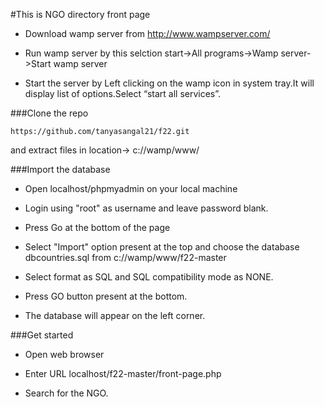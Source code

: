 #This is NGO directory front page

- Download wamp server from  http://www.wampserver.com/

- Run wamp server by this selction
 start->All programs->Wamp server->Start wamp server

- Start the server by Left clicking on the wamp icon in system tray.It will display list of options.Select “start all services”.

###Clone the repo
```
https://github.com/tanyasangal21/f22.git 
```
and extract files in location-> c://wamp/www/

###Import the database

- Open localhost/phpmyadmin on your local machine 

- Login using "root" as username and leave password blank.

- Press Go at the bottom of the page

- Select "Import" option present at the top and choose the database dbcountries.sql from c://wamp/www/f22-master 

- Select format as SQL and SQL compatibility mode as NONE.

- Press GO button present at the bottom.

- The database will appear on the left corner.


###Get started

- Open web browser
 
- Enter URL localhost/f22-master/front-page.php

- Search for the NGO.
